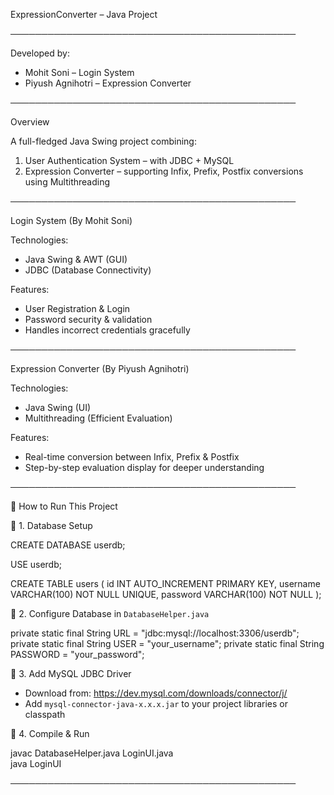  ExpressionConverter – Java Project

──────────────────────────────────────────────

 Developed by:  
- Mohit Soni – Login System  
- Piyush Agnihotri – Expression Converter

──────────────────────────────────────────────

 Overview

A full-fledged Java Swing project combining:  
1. User Authentication System – with JDBC + MySQL  
2. Expression Converter – supporting Infix, Prefix, Postfix conversions using Multithreading

──────────────────────────────────────────────

 Login System (By Mohit Soni)

 Technologies:
- Java Swing & AWT (GUI)
- JDBC (Database Connectivity)

 Features:
- User Registration & Login
- Password security & validation
- Handles incorrect credentials gracefully

──────────────────────────────────────────────

 Expression Converter (By Piyush Agnihotri)

 Technologies:
- Java Swing (UI)
- Multithreading (Efficient Evaluation)

 Features:
- Real-time conversion between Infix, Prefix & Postfix
- Step-by-step evaluation display for deeper understanding

──────────────────────────────────────────────

🚀 How to Run This Project

🔸 1. Database Setup

CREATE DATABASE userdb;

USE userdb;

CREATE TABLE users (
  id INT AUTO_INCREMENT PRIMARY KEY,
  username VARCHAR(100) NOT NULL UNIQUE,
  password VARCHAR(100) NOT NULL
);

🔸 2. Configure Database in `DatabaseHelper.java`

private static final String URL = "jdbc:mysql://localhost:3306/userdb";
private static final String USER = "your_username";
private static final String PASSWORD = "your_password";

🔸 3. Add MySQL JDBC Driver

- Download from: https://dev.mysql.com/downloads/connector/j/
- Add `mysql-connector-java-x.x.x.jar` to your project libraries or classpath

🔸 4. Compile & Run

javac DatabaseHelper.java LoginUI.java  
java LoginUI

──────────────────────────────────────────────



